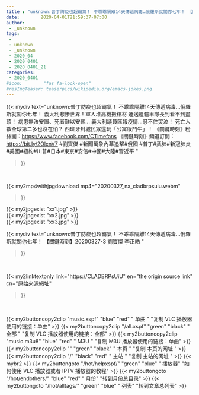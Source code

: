 ```yaml
---
title : "unknown:普丁防疫也超霸氣！ 不乖乖隔離14天傳遞病毒…俄羅斯就關你七年！ 【關鍵時刻】20200327-3 劉寶傑 李正皓 "
date:        2020-04-01T21:59:37-07:00
author:
 - _unknown
tags:
 - 
 - unknown
 - _unknown
 - 2020_04
 - 2020_0401
 - 2020_0401_21
categories:
 - 2020_0401
#icon:        "fas fa-lock-open"
#resImgTeaser: teaserpics/wikipedia.org/emacs-jokes.png
---
```







{{< mydiv text="unknown:普丁防疫也超霸氣！ 不乖乖隔離14天傳遞病毒…俄羅斯就關你七年！ 義大利悲慘世界！軍人堆高機搬棺材 運送遺體車隊長到看不到盡頭！ 病患無法安置、死者難以安葬… 義大利議員匯報疫情…忍不住哭泣！ 死亡人數全球第二多也沒在怕？ 西班牙封城民眾還玩「公寓版鬥牛」！  《關鍵時刻》粉絲團：https://www.facebook.com/CTimefans 《關鍵時刻》頻道訂閱：https://bit.ly/2OlcnV7  #劉寶傑 #新聞萬象內幕追擊#俄國 #普丁#武肺#新冠肺炎#美國#紐約#川普#日本#東京#安倍#中國#大陸#習近平 "
>}}
<br>


{{< my2mp4withjpgdownload mp4="20200327_na_cladbrpsuiu.webm"
>}}

{{< my2jpgexist "xx1.jpg" >}}<br>
{{< my2jpgexist "xx2.jpg" >}}<br>
{{< my2jpgexist "xx3.jpg" >}}<br>



{{< mydiv text="unknown:普丁防疫也超霸氣！ 不乖乖隔離14天傳遞病毒…俄羅斯就關你七年！ 【關鍵時刻】20200327-3 劉寶傑 李正皓 "
>}}
<br>

{{< my2linktextonly link="https://CLADBRPsUiU"
en="the origin source link" cn="原始來源網址"
>}}


<br>


{{< my2buttoncopy2clip "music.xspf"        "blue"   "red"    " 单曲 "  "复制 VLC 播放器使用的链接：单曲" >}} {{< my2buttoncopy2clip "/all.xspf"         "green"  "black"  " 全部 "  "复制 VLC 播放器使用的链接：全部" >}} {{< my2buttoncopy2clip "music.m3u8"        "blue"   "red"    " M3U  "    "复制 M3U 播放器使用的链接：单曲" >}} {{< my2buttoncopy2clip ""                  "green"  "black"  " 本页 "    "复制 本页的网址 " >}} {{< my2buttoncopy2clip "/"                 "black"  "red"    " 主站 "    "复制 主站的网址 " >}} {{< mybr2 >}} {{< my2buttongoto      "/hot/helpxspf/"    "green"  "blue"   " 播放器" "如何使用 VLC 播放器或者 IPTV 播放器的教程" >}} {{< my2buttongoto      "/hot/endothers/"   "blue"   "red"    " 月份"   "转到月份总目录" >}} {{< my2buttongoto      "/hot/alltags/"     "green"  "blue"   " 列表"   "转到文章总列表" >}} 
